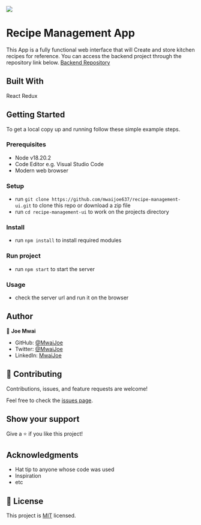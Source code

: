 ![](https://encrypted-tbn0.gstatic.com/images?q=tbn:ANd9GcTkJqzCdMjOU_lJvBjQLrXLp8rmZCNM08840A&s)

# Recipe Management App

This App is a fully functional web interface that will Create and store kitchen recipes for reference. You can access the backend project through the repository link below.
[Backend Repository](https://github.com/mwaijoe637/RecipeManagement/tree/main/RecipeManagement)

## Built With

React
Redux

## Getting Started

To get a local copy up and running follow these simple example steps.

### Prerequisites

- Node v18.20.2
- Code Editor e.g. Visual Studio Code
- Modern web browser

### Setup

- run `git clone https://github.com/mwaijoe637/recipe-management-ui.git` to clone this repo or download a zip file
- run `cd recipe-management-ui` to work on the projects directory

### Install

- run `npm install` to install required modules

### Run project

- run `npm start` to start the server

### Usage

- check the server url and run it on the browser

## Author

👤 **Joe Mwai**

- GitHub: [@MwaiJoe](https://github.com/MwaiJoe637)
- Twitter: [@MwaiJoe](https://twitter.com/MwaiJoe)
- LinkedIn: [MwaiJoe](https://linkedin.com/in/mwai-joe/)

## 🤝 Contributing

Contributions, issues, and feature requests are welcome!

Feel free to check the [issues page](../../issues/).

## Show your support

Give a ⭐️ if you like this project!

## Acknowledgments

- Hat tip to anyone whose code was used
- Inspiration
- etc

## 📝 License

This project is [MIT](./LICENSE.md) licensed.
